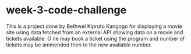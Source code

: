 # week-3-code-challenge

This is a project done by Bethwel Kipruto Kangogo for displaying a movie site using data fetched from an external API showing data on a movie and tickets available. O ne may book a ticket using the program and number of tickets may be ammended then to the new available number.